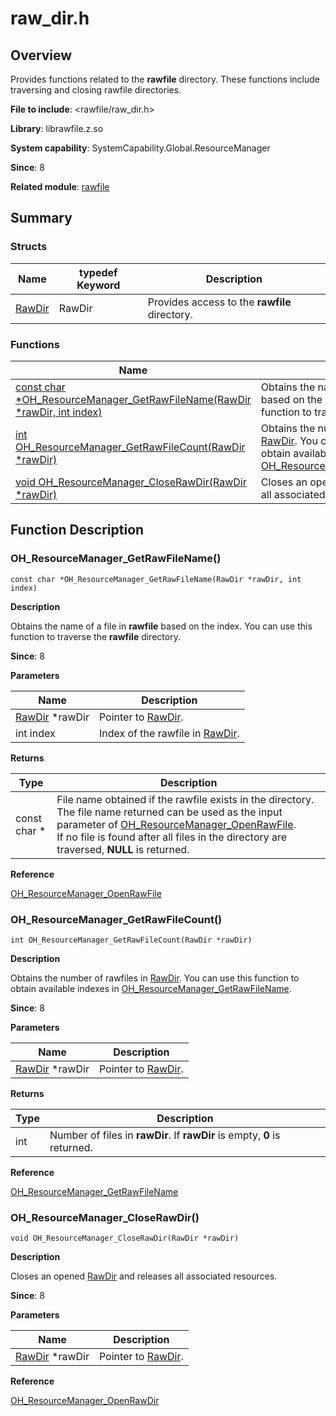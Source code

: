 # raw_dir.h

## Overview

Provides functions related to the **rawfile** directory. These functions include traversing and closing rawfile directories.

**File to include**: <rawfile/raw_dir.h>

**Library**: librawfile.z.so

**System capability**: SystemCapability.Global.ResourceManager

**Since**: 8

**Related module**: [rawfile](capi-rawfile.md)

## Summary

### Structs

| Name| typedef Keyword| Description|
| -- | -- | -- |
| [RawDir](capi-rawfile-rawdir.md) | RawDir | Provides access to the **rawfile** directory.|

### Functions

| Name| Description                                                                                                                                     |
| -- |-----------------------------------------------------------------------------------------------------------------------------------------|
| [const char *OH_ResourceManager_GetRawFileName(RawDir *rawDir, int index)](#oh_resourcemanager_getrawfilename) | Obtains the name of a file in **rawfile** based on the index. You can use this function to traverse the **rawfile** directory.                                                                                                  |
| [int OH_ResourceManager_GetRawFileCount(RawDir *rawDir)](#oh_resourcemanager_getrawfilecount) | Obtains the number of rawfiles in [RawDir](capi-rawfile-rawdir.md). You can use this function to obtain available indexes in [OH_ResourceManager_GetRawFileName](capi-raw-dir-h.md#oh_resourcemanager_getrawfilename).|
| [void OH_ResourceManager_CloseRawDir(RawDir *rawDir)](#oh_resourcemanager_closerawdir) | Closes an opened [RawDir](capi-rawfile-rawdir.md) and releases all associated resources.                                                                                                        |

## Function Description

### OH_ResourceManager_GetRawFileName()

```
const char *OH_ResourceManager_GetRawFileName(RawDir *rawDir, int index)
```

**Description**

Obtains the name of a file in **rawfile** based on the index. You can use this function to traverse the **rawfile** directory.

**Since**: 8


**Parameters**

| Name| Description|
| -- | -- |
| [RawDir](capi-rawfile-rawdir.md) *rawDir | Pointer to [RawDir](capi-rawfile-rawdir.md).|
| int index | Index of the rawfile in [RawDir](capi-rawfile-rawdir.md).|

**Returns**

| Type| Description                                                                                                                                                    |
| -- |--------------------------------------------------------------------------------------------------------------------------------------------------------|
| const char * | File name obtained if the rawfile exists in the directory. The file name returned can be used as the input parameter of [OH_ResourceManager_OpenRawFile](capi-raw-file-manager-h.md#oh_resourcemanager_openrawfile).<br> If no file is found after all files in the directory are traversed, **NULL** is returned.|

**Reference**

[OH_ResourceManager_OpenRawFile](capi-raw-file-manager-h.md#oh_resourcemanager_openrawfile)

### OH_ResourceManager_GetRawFileCount()

```
int OH_ResourceManager_GetRawFileCount(RawDir *rawDir)
```

**Description**

Obtains the number of rawfiles in [RawDir](capi-rawfile-rawdir.md). You can use this function to obtain available indexes in [OH_ResourceManager_GetRawFileName](capi-raw-dir-h.md#oh_resourcemanager_getrawfilename).

**Since**: 8


**Parameters**

| Name| Description|
| -- | -- |
| [RawDir](capi-rawfile-rawdir.md) *rawDir | Pointer to [RawDir](capi-rawfile-rawdir.md).|

**Returns**

| Type| Description|
| -- | -- |
| int | Number of files in **rawDir**. If **rawDir** is empty, **0** is returned.|

**Reference**

[OH_ResourceManager_GetRawFileName](capi-raw-dir-h.md#oh_resourcemanager_getrawfilename)

### OH_ResourceManager_CloseRawDir()

```
void OH_ResourceManager_CloseRawDir(RawDir *rawDir)
```

**Description**

Closes an opened [RawDir](capi-rawfile-rawdir.md) and releases all associated resources.

**Since**: 8


**Parameters**

| Name| Description|
| -- | -- |
| [RawDir](capi-rawfile-rawdir.md) *rawDir | Pointer to [RawDir](capi-rawfile-rawdir.md).|

**Reference**

[OH_ResourceManager_OpenRawDir](capi-raw-file-manager-h.md#oh_resourcemanager_openrawdir)
